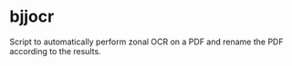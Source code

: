 bjjocr
======

Script to automatically perform zonal OCR on a PDF and rename the PDF according to the results.
